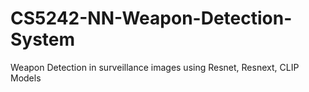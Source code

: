 # CS5242-NN-Weapon-Detection-System
Weapon Detection in surveillance images using Resnet, Resnext, CLIP Models
